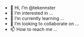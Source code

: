 - 👋 Hi, I’m @tekennster
- 👀 I’m interested in ...
- 🌱 I’m currently learning ...
- 💞️ I’m looking to collaborate on ...
- 📫 How to reach me ...

<!---
tekennster/tekennster is a ✨ special ✨ repository because its `README.md` (this file) appears on your GitHub profile.
You can click the Preview link to take a look at your changes.
--->
